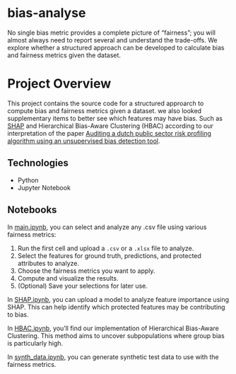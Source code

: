 # bias-analyse
No single bias metric provides a complete picture of “fairness”; you will almost always need to report several and understand the trade-offs. We explore whether a structured approach can be developed to calculate bias and fairness metrics given the dataset.

# Project Overview
This project contains the source code for a structured approarch to compute bias and fairness metrics given a dataset. we also looked supplementary items to better see which features may have bias. Such as [SHAP](https://shap.readthedocs.io/en/latest/) and Hierarchical Bias-Aware Clustering (HBAC) according to our interpretation of the paper [Auditing a dutch public sector risk profiling algorithm using an unsupervised bias detection tool](https://arxiv.org/pdf/2502.01713).

## Technologies
- Python
- Jupyter Notebook

## Notebooks
In [main.ipynb](https://github.com/bytnater/bias-analyse/blob/main/main.ipynb), you can select and analyze any .csv file using various fairness metrics:
1. Run the first cell and upload a `.csv` or a `.xlsx` file to analyze.
2. Select the features for ground truth, predictions, and protected attributes to analyze.
3. Choose the fairness metrics you want to apply.
4. Compute and visualize the results.
5. (Optional) Save your selections for later use.

In [SHAP.ipynb](https://github.com/bytnater/bias-analyse/blob/main/SHAP.ipynb), you can upload a model to analyze feature importance using SHAP. This can help identify which protected features may be contributing to bias.

In [HBAC.ipynb](https://github.com/bytnater/bias-analyse/blob/main/HBAC.ipynb), you’ll find our implementation of Hierarchical Bias-Aware Clustering. This method aims to uncover subpopulations where group bias is particularly high.

In [synth_data.ipynb](https://github.com/bytnater/bias-analyse/blob/main/data/synth_data.ipynb), you can generate synthetic test data to use with the fairness metrics.

